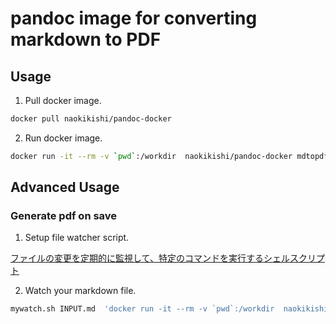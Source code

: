 # pandoc image for converting markdown to PDF

## Usage

1. Pull docker image.
```bash
docker pull naokikishi/pandoc-docker
```

2. Run docker image.
```bash
docker run -it --rm -v `pwd`:/workdir  naokikishi/pandoc-docker mdtopdf INPUT.md
```

## Advanced Usage

### Generate pdf on save
1. Setup file watcher script.

[ファイルの変更を定期的に監視して、特定のコマンドを実行するシェルスクリプト](https://qiita.com/tamanobi/items/74b62e25506af394eae5)

2. Watch your markdown file.
```bash
mywatch.sh INPUT.md  'docker run -it --rm -v `pwd`:/workdir  naokikishi/pandoc-docker mdtopdf INPUT.md'
```

